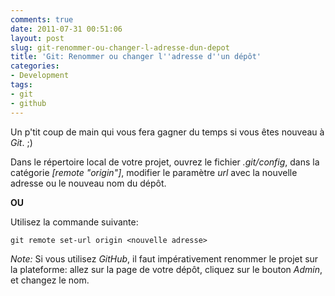 ```yaml
---
comments: true
date: 2011-07-31 00:51:06
layout: post
slug: git-renommer-ou-changer-l-adresse-dun-depot
title: 'Git: Renommer ou changer l''adresse d''un dépôt'
categories:
- Development
tags:
- git
- github
---
```


Un p'tit coup de main qui vous fera gagner du temps si vous êtes nouveau à *Git*. ;)

Dans le répertoire local de votre projet, ouvrez le fichier _.git/config_, dans la catégorie _[remote "origin"]_, modifier le paramètre _url_ avec la nouvelle adresse ou le nouveau nom du dépôt.

**OU**

Utilisez la commande suivante:

    git remote set-url origin <nouvelle adresse>

*Note:* Si vous utilisez *GitHub*, il faut impérativement renommer le projet sur la plateforme: allez sur la page de votre dépôt, cliquez sur le bouton *Admin*, et changez le nom.
